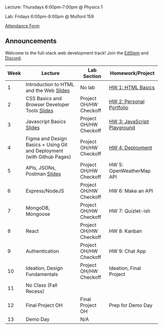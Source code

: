 Lecture: Thursdays 6:00pm-7:00pm @ Physics 1

Lab: Fridays 6:00pm-8:00pm @ Mulford 159 

[Attendance Form](https://forms.gle/5REaGHkrjmcmBBMN7)

## Announcements
Welcome to the full-stack web development track! Join the [EdStem](https://edstem.org/us/join/HBYrcK) and [Discord](https://discord.gg/9AyPkfTNmW).

| Week | Lecture                                                                                                                                         | Lab Section            | Homework/Project                  |
|------|-------------------------------------------------------------------------------------------------------------------------------------------------|------------------------|-----------------------------------|
| 1    | Introduction to HTML and the Web [Slides](https://docs.google.com/presentation/d/1oIhAJQMbuX0RaJVy-KJbFX_3WF2sUqkB19jetqKAFoM/edit?usp=sharing) | No lab                 | [HW 1: HTML Basics](#/hw/web/hw1) |
| 2    | CSS Basics and Browser Developer Tools [Slides](https://docs.google.com/presentation/d/1QjoMNy4mx5S1vY2atVhXmdHhDMJ3bsDH5PvGybvVTZA/edit?usp=sharing)                   | Project OH/HW Checkoff | [HW 2: Personal Portfolio](#/hw/web/hw2)          |
| 3    | Javascript Basics [Slides](https://docs.google.com/presentation/d/1OV4TMladevhoc5WVB7TARH2X2YRxr6bdnhiQDyt7g04/edit?usp=sharing)                                                                               | Project OH/HW Checkoff | [HW 3: JavaScript Playground](#/hw/web/hw3)       |
| 4    | Figma and Design Basics + Using Git and Deployment (with Github Pages)                                                                                                                         | Project OH/HW Checkoff | [HW 4: Deployment](/#/hw/web/hw4)                  |
| 5    | APIs, JSONs, Postman [Slides](https://docs.google.com/presentation/d/13-ZwGWiGNlzzBCP1AMaWbUjl7xiBrfg9_tTCQnDzwII/edit?usp=sharing)                                                                                                                           | Project OH/HW Checkoff | HW 5: OpenWeatherMap API          |
| 6    | Express/NodeJS                                                                                                                                  | Project OH/HW Checkoff | HW 6: Make an API                 |
| 7    | MongoDB, Mongoose                                                                                                                               | Project OH/HW Checkoff | HW 7: Quizlet-ish                 |
| 8    | React                                                                                                                                           | Project OH/HW Checkoff | HW 8: Kanban                      |
| 9    | Authentication                                                                                                                                  | Project OH/HW Checkoff | HW 9: Chat App                    |
| 10   | Ideation, Design Fundamentals                                                                                                                   | Project OH/HW Checkoff | Ideation, Final Project           |
| 11   | No Class (Fall Recess)                                                                                                                          |                        |                                   |
| 12   | Final Project OH                                                                                                                                | Final Project OH       | Prep for Demo Day                 |
| 13   | Demo Day                                                                                                                                        | N/A                    |                                   |
